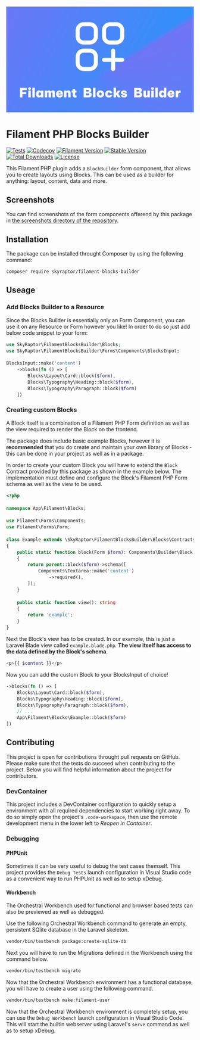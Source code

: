 ![Filament Blocks Builder Thumbnail](./doc/thumbnail.jpg)
# Filament PHP Blocks Builder
[![Tests](https://github.com/bumbummen99/filament-blocks-builder/actions/workflows/tests.yml/badge.svg)](https://github.com/bumbummen99/filament-blocks-builder/actions/workflows/tests.yml)
[![Codecov](https://codecov.io/github/bumbummen99/filament-blocks-builder/graph/badge.svg?token=CQUDGFF150)](https://codecov.io/github/bumbummen99/filament-blocks-builder)
[![Filament Version](https://img.shields.io/packagist/dependency-v/skyraptor/filament-blocks-builder/filament%2Fforms?label=filament)](https://github.com/filamentphp/filament/)
[![Stable Version](https://img.shields.io/packagist/v/skyraptor/filament-blocks-builder?label=stable)](https://packagist.org/packages/skyraptor/filament-blocks-builder)
[![Total Downloads](https://img.shields.io/packagist/dt/skyraptor/filament-blocks-builder)](https://packagist.org/packages/skyraptor/filament-blocks-builder)
[![License](https://img.shields.io/github/license/bumbummen99/filament-blocks-builder)](https://github.com/bumbummen99/filament-blocks-builder/blob/master/LICENSE)

This Filament PHP plugin adds a `BlockBuilder` form component, that allows you to create layouts using Blocks. This can be used as a builder for anything: layout, content, data and more.

## Screenshots
You can find screenshots of the form components offerend by this package in [the screenshots directory of the repository](https://github.com/bumbummen99/filament-blocks-builder/tree/master/doc/screenshots).

## Installation
The package can be installed throught Composer by using the following command:
```sh
composer require skyraptor/filament-blocks-builder
```

## Useage
### Add Blocks Builder to a Resource
Since the Blocks Builder is essentially only an Form Component, you can use it on any Resource or Form however you like!
In order to do so just add below code snippet to your form:
```php
use SkyRaptor\FilamentBlocksBuilder\Blocks;
use SkyRaptor\FilamentBlocksBuilder\Forms\Components\BlocksInput;

BlocksInput::make('content')
    ->blocks(fn () => [
        Blocks\Layout\Card::block($form),
        Blocks\Typography\Heading::block($form),
        Blocks\Typography\Paragraph::block($form)
    ])
```

### Creating custom Blocks
A Block itself is a combination of a Filament PHP Form definition as well as the view required to render the Block on the frontend.

The package does include basic example Blocks, however it is **recommended** that you do create and maintain 
your own library of Blocks - this can be done in your project as well as in a package.

In order to create your custom Block you will have to extend the `Block` Contract provided by this package as shown 
in the example below. The implementation must define and configure the Block's Filament PHP Form schema as well 
as the view to be used.
```php
<?php

namespace App\Filament\Blocks;

use Filament\Forms\Components;
use Filament\Forms\Form;

class Example extends \SkyRaptor\FilamentBlocksBuilder\Blocks\Contracts\Block
{
    public static function block(Form $form): Components\Builder\Block
    {
        return parent::block($form)->schema([
            Components\Textarea::make('content')
                ->required(),
        ]);
    }

    public static function view(): string
    {
        return 'example';
    }
}
```

Next the Block's view has to be created. In our example, this is just a Laravel Blade view called `example.blade.php`. **The view itself has access to the data defined by the Block's schema**.
```php
<p>{{ $content }}</p>
```

Now you can add the custom Block to your BlocksInput of choice!
```php
->blocks(fn () => [
    Blocks\Layout\Card::block($form),
    Blocks\Typography\Heading::block($form),
    Blocks\Typography\Paragraph::block($form),
    // ...
    App\Filament\Blocks\Example::block($form)
])
```

## Contributing
This project is open for contributions throught pull requests on GitHub. Please make sure that the tests do succeed when contributing to the project.
Below you will find helpful information about the project for contributors.

### DevContainer
This project includes a DevContainer configuration to quickly setup a environment with all required dependencies to start working right away. 
To do so simply open the project's `.code-workspace`, then use the remote development menu in the lower left to *Reopen in Container*.

### Debugging
#### PHPUnit
Sometimes it can be very useful to debug the test cases themself. This project provides the `Debug Tests` launch configuration in Visual Studio code 
as a convenient way to run PHPUnit as well as to setup xDebug.

#### Workbench
The Orchestral Workbench used for functional and browser based tests can also be previewed as well as debugged.

Use the following Orchestral Workbench command to generate an empty, persistent SQlite database in the Laravel skeleton.
```bash
vendor/bin/testbench package:create-sqlite-db
```

Next you will have to run the Migrations defined in the Workbench using the command below.
```bash
vendor/bin/testbench migrate
```

Now that the Orchestral Workbench environment has a functional database, you will have to create a user using the following command.
```bash
vendor/bin/testbench make:filament-user
```

Now that the Orchestral Workbench environment is completely setup, you can use the `Debug Workbench` launch configuration in Visual Studio Code. 
This will start the builtin webserver using Laravel's `serve` command as well as to setup xDebug.
